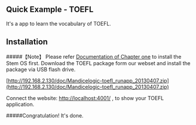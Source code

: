 
Quick Example - TOEFL
---
It's a app to learn the vocabulary of TOEFL. 

Installation
-

#####【Note】 Please refer [Documentation of Chapter one](http://192.168.2.130:5002/doc) to install the Stem OS first.
Download the TOEFL package form our webset and install the package via USB flash drive.<p></p>
[http://192.168.2.130/doc/Mandicelogic-toefl_runapp_20130407.zip](http://192.168.2.130/doc/Mandicelogic-toefl_runapp_20130407.zip)<p></p>

Connect the website: [http://localhost:4001/](http://localhost:4001/) , to show your TOEFL application.<p></p>
#####Congratulation! It's done.<p></p>


